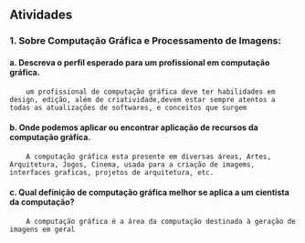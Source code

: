 ## Atividades

### 1. Sobre Computação Gráfica e Processamento de Imagens:

   #### a. Descreva o perfil esperado para um profissional em computação gráfica.

        um profissional de computação gráfica deve ter habilidades em design, edição, além de criatividade,devem estar sempre atentos a todas as atualizações de softwares, e conceitos que surgem
    
   #### b. Onde podemos aplicar ou encontrar aplicação de recursos da computação gráfica.

        A computação gráfica esta presente em diversas áreas, Artes, Arquitetura, Jogos, Cinema, usada para a criação de imagems, interfaces graficas, projetos de arquitetura, etc.
    
   #### c. Qual definição de computação gráfica melhor se aplica a um cientista da computação?

        A computação gráfica é a área da computação destinada à geração de imagens em geral